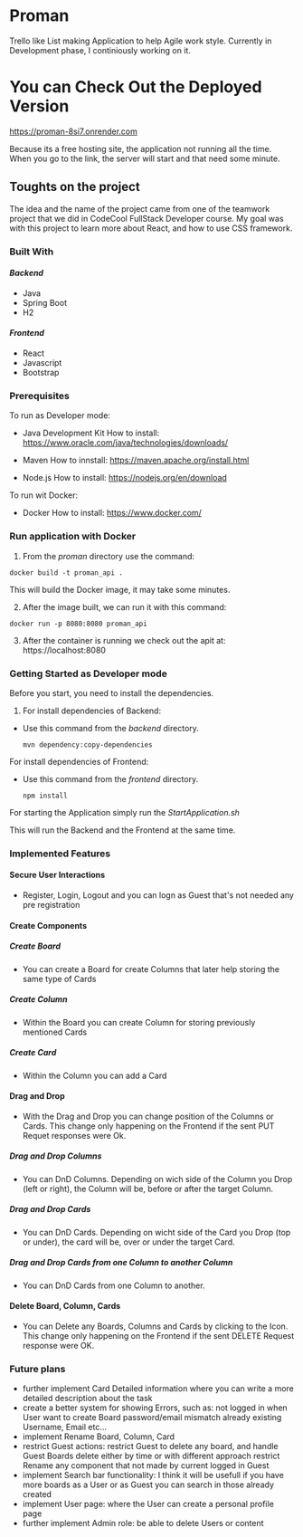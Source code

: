 # **Proman**

Trello like List making Application to help Agile work style. Currently in Development phase, I continiously working on it.

# **You can Check Out the Deployed Version**

https://proman-8si7.onrender.com

Because its a free hosting site, the application not running all the time.
When you go to the link, the server will start and that need some minute.


## **Toughts on the project**

The idea and the name of the project came from one of the teamwork project that we did in CodeCool FullStack Developer course.
My goal was with this project to learn more about React, and how to use CSS framework.

### **Built With**

#### ***Backend***
- Java
- Spring Boot
- H2

#### ***Frontend***
- React
- Javascript
- Bootstrap


### **Prerequisites**

To run as Developer mode:

- Java Development Kit
How to install: https://www.oracle.com/java/technologies/downloads/

- Maven
How to innstall: https://maven.apache.org/install.html

- Node.js
How to install: https://nodejs.org/en/download

To run wit Docker:

- Docker
How to install: https://www.docker.com/
    
### **Run application with Docker**

1. From the _proman_ directory use the command:

```
docker build -t proman_api .
```

This will build the Docker image, it may take some minutes.

2. After the image built, we can run it with this command:

```
docker run -p 8080:8080 proman_api
```

3. After the container is running we check out the apit at: https://localhost:8080


### **Getting Started as Developer mode**

Before you start, you need to install the dependencies.

1. For install dependencies of Backend:

- Use this command from the _backend_ directory.
    ```
    mvn dependency:copy-dependencies
    ```
    
For install dependencies of Frontend:

- Use this command from the _frontend_ directory.
    ```
    npm install
    ```
    
For starting the Application simply run the _StartApplication.sh_

This will run the Backend and the Frontend at the same time.



### **Implemented Features**



#### **Secure User Interactions**
    
- Register, Login, Logout and you can logn as Guest that's not needed any pre registration

#### **Create Components**


##### _**Create Board**_

- You can create a Board for create Columns that later help storing the same type of Cards 

##### _**Create Column**_

- Within the Board you can create Column for storing previously mentioned Cards

##### _**Create Card**_

- Within the Column you can add a Card

#### **Drag and Drop**


- With the Drag and Drop you can change position of the Columns or Cards. 
This change only happening on the Frontend if the sent PUT Requet responses were Ok.

##### _**Drag and Drop Columns**_

- You can DnD Columns. Depending on wich side of the Column you Drop (left or right),
the Column will be, before or after the target Column.

##### _**Drag and Drop Cards**_
    
- You can DnD Cards. Depending on wicht side of the Card you Drop (top or under),
the card will be, over or under the target Card. 

##### _**Drag and Drop Cards from one Column to another Column**_

- You can DnD Cards from one Column to another. 
    
    
#### **Delete Board, Column, Cards**

- You can Delete any Boards, Columns and Cards by clicking to the Icon.
This change only happening on the Frontend if the sent DELETE Request response were OK.
    
### **Future plans**

    
- further implement Card Detailed information where you can write a more detailed description about the task
- create a better system for showing Errors, such as:
    not logged in when User want to create Board
    password/email mismatch
    already existing Username, Email
    etc...
- implement Rename Board, Column, Card
- restrict Guest actions:
    restrict Guest to delete any board, and handle Guest Boards delete either by time or with different approach
    restrict Rename any component that not made by current logged in Guest
- implement Search bar functionality:
    I think it will be usefull if you have more boards as a User or as Guest you can search in those already created
- implement User page:
    where the User can create a personal profile page
- further implement Admin role:
    be able to delete Users or content

